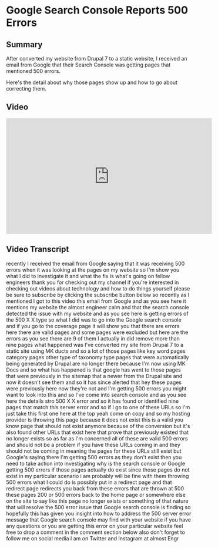 ﻿---
category: technology
posted: 2020-01-21
updated: 2020-07-15
readtime: 7
---

# Google Search Console Reports 500 Errors

## Summary

After converted my website from Drupal 7 to a static website, I received an email from Google that their Search Console was getting pages that mentioned 500 errors. 

Here's the detail about why those pages show up and how to go about correcting them. 

## Video

<iframe width="560" height="315" src="https://www.youtube.com/embed/cmiiW83eV-E" frameborder="0" allow="accelerometer; autoplay; encrypted-media; gyroscope; picture-in-picture" allowfullscreen></iframe>

## Video Transcript

recently I received the email from
Google saying that it was receiving 500
errors when it was looking at the pages
on my website so I'm show you what I
did to investigate it and what the fix
is what's going on fellow engineers
thank you for checking out my channel if
you're interested in checking out videos
about technology and how to do things
yourself please be sure to subscribe by
clicking the subscribe button below
so recently as I mentioned I got to this
video this email from Google and as you
see here it mentions my website the
almost engineer calm and that the search
console detected the issue with my
website and as you see here is getting
errors of the 500 X X type so what I did
was to go into the Google search console
and if you go to the coverage page it
will show you that there are errors here
there are valid pages and some pages
were excluded but here are the errors as
you see there are 9 of them I actually
in did remove more than nine pages what
happened was I've converted my site from
Drupal 7 to a static site using MK ducts
and so a lot of those pages like key
word pages category pages other type of
taxonomy type pages that were
automatically being generated by Drupal
are no longer there because I'm now
using MK Docs and so what has happened
is that google has went to those pages
that were previously in the sitemap that
a newer from the Drupal site and now it
doesn't see them and so it has since
alerted that hey these pages were
previously here now they're not and I'm
getting 500 errors you might want to
look into this and so I've come into
search console and as you see here the
details
stro 500 X X error and so it has found
or identified nine pages that match this
server error and so if I go to one of
these URLs so I'm just take this first
one here at the top
yeah come on copy and so my hosting
provider is throwing this page because
it does not exist this is a valid you
know page that should not exist anymore
because of the conversion but it's also
found other URLs that exist here that
prove that previously existed that no
longer exists so as far as I'm concerned
all of these are valid 500 errors and
should not be a problem if you have
these URLs coming in and they should not
be coming in meaning the pages for these
URLs still exist but Google's saying
there I'm getting 500 errors as they
don't exist then you need to take action
into investigating why is the search
console or Google getting 500 errors if
those pages actually do exist since
those pages do not exist in my
particular scenario
i am probably will be fine with them
throwing 500 errors what I could do is
possibly put in a redirect page and that
redirect page redirects you back from
these errors that are thrown at 500
these pages 200 or 500 errors back to
the home page or somewhere else on the
site to say like this page no longer
exists or something of that nature that
will resolve the 500 error issue that
Google search console is finding so
hopefully this has given you insight
into how to address the 500 server error
message that Google search console may
find with your website if you have any
questions or you are getting this error
on your particular website feel free to
drop a comment in the comment section
below
also don't forget to follow me on social
media I am on Twitter and Instagram at
almost Engr
